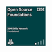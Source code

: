 [![Badge IBM Open Source Software](../images/open-source-foundations.png)](https://www.credly.com/badges/e7886eff-c403-4d92-8540-58982e6e2d82/public_url)